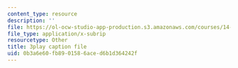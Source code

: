 ```yaml
---
content_type: resource
description: ''
file: https://ol-ocw-studio-app-production.s3.amazonaws.com/courses/14-01-principles-of-microeconomics-fall-2018/0b3a6e60fb8901586aced6b1d364242f_jHEPQpSKdbg.srt
file_type: application/x-subrip
resourcetype: Other
title: 3play caption file
uid: 0b3a6e60-fb89-0158-6ace-d6b1d364242f
---
```

